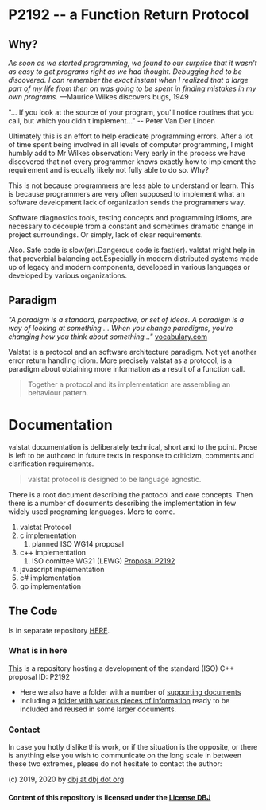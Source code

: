 # P2192 -- a Function Return Protocol

## Why?

*As soon as we started programming, we found to our surprise that it wasn't as easy to get programs right as we had thought. Debugging had to be discovered. I can remember the exact instant when I realized that a large part of my life from then on was going to be spent in finding mistakes in my own programs.* —Maurice Wilkes discovers bugs, 1949 

 "... If you look at the source of your program, you'll notice routines that you call, but which you didn't implement..." -- Peter Van Der Linden

Ultimately this is an effort to help eradicate programming errors. After a lot of time spent being involved in all levels of computer programming, I might humbly add to Mr Wilkes observation: Very early in the process we have discovered that not every programmer knows exactly how to implement the requirement and is equally likely not fully able to do so. Why?

This is not because programmers are less able to understand or learn. This is because programmers are very often supposed to implement what an software development lack of organization sends the programmers way.

Software diagnostics tools, testing concepts and programming idioms, are necessary to decouple from a constant and sometimes dramatic change in project surroundings. Or simply, lack of clear requirements.

Also. Safe code is slow(er).Dangerous code is fast(er). valstat might help in that proverbial balancing act.Especially in modern distributed systems made up of legacy and modern components, developed in various languages or developed by various organizations.

## Paradigm

*"A paradigm is a standard, perspective, or set of ideas. A paradigm is a way of looking at something ... When you change paradigms, you're changing how you think about something..."* [vocabulary.com](https://www.vocabulary.com/dictionary/paradigm)

Valstat is a protocol and an software architecture paradigm. Not yet another error return handling idiom. More precisely valstat as a protocol, is a paradigm about obtaining more information as a result of a function call. 

> Together a protocol and its implementation are assembling an behaviour pattern.

# Documentation

valstat documentation is deliberately technical, short and to the point. Prose is left to be authored in future texts in response to criticizm, comments and clarification requirements.

> valstat protocol is designed to be language agnostic.

There is a root document describing the protocol and core concepts. Then there is a number of documents describing the implementation in few widely used programing languages. More to come.


1. valstat Protocol
2. c implementation
   1. planned ISO WG14 proposal 
3. c++ implementation
   1. ISO comittee WG21 (LEWG) [Proposal P2192](P2192R3.md)
4. javascript implementation
5. c# implementation
6. go implementation

## The Code

Is in separate repository [HERE](https://github.com/DBJDBJ/metastate_code).

### What is in here

[This](https://github.com/DBJDBJ/metastate) is a repository hosting a development of the standard (ISO) C++ proposal ID: P2192 


- Here we also have a folder with a number of [supporting documents](./supporting_documents/) 
- Including a [folder with various pieces of information](./kb_documents/) ready to be included and reused in some larger documents.

### Contact

In case you hotly dislike this work, or if the situation is the opposite, or there is anything else you wish to communicate on the long scale in between these two extremes, please do not hesitate to contact the author:

(c) 2019, 2020 by [dbj at dbj dot org](mailto:dbj@dbj.org)

#### Content of this repository is licensed under the [License DBJ](./LICENSE.md)



